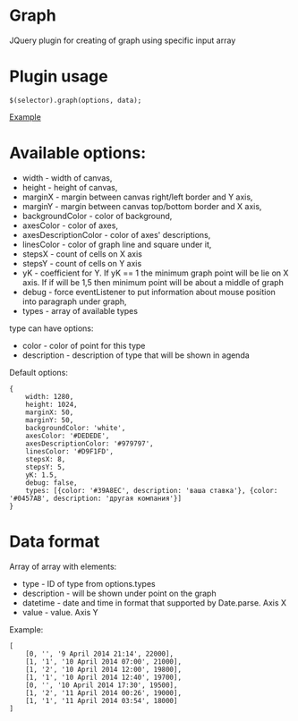 Graph
=====

JQuery plugin for creating of graph using specific input array

# Plugin usage

```
$(selector).graph(options, data);
```

[Example](example/index.html)

# Available options:

* width - width of canvas,
* height - height of canvas,
* marginX - margin between canvas right/left border and Y axis,
* marginY - margin between canvas top/bottom border and X axis,
* backgroundColor - color of background,
* axesColor - color of axes,
* axesDescriptionColor - color of axes' descriptions,
* linesColor - color of graph line and square under it,
* stepsX - count of cells on X axis
* stepsY - count of cells on Y axis
* yK - coefficient for Y. If yK == 1 the minimum graph point will be lie on X axis. If if will be 1,5  then minimum point will be about a middle of graph 
* debug - force eventListener to put information about mouse position into paragraph under graph,
* types  - array of available types

type can have options:

* color - color of point for this type 
* description - description of type that will be shown in agenda

Default options:

```
{
    width: 1280,
    height: 1024,
    marginX: 50,
    marginY: 50,
    backgroundColor: 'white',
    axesColor: '#DEDEDE',
    axesDescriptionColor: '#979797',
    linesColor: '#D9F1FD',
    stepsX: 8,
    stepsY: 5,
    yK: 1.5,
    debug: false,
    types: [{color: '#39A8EC', description: 'ваша ставка'}, {color: '#0457AB', description: 'другая компания'}]
}
```

# Data format

Array of array with elements:

* type - ID of type from options.types
* description - will be shown under point on the graph
* datetime  - date and time in format that supported by Date.parse. Axis X
* value - value. Axis Y

Example:

```
[
    [0, '', '9 April 2014 21:14', 22000],
    [1, '1', '10 April 2014 07:00', 21000],
    [1, '2', '10 April 2014 12:00', 19800],
    [1, '1', '10 April 2014 12:40', 19700],
    [0, '', '10 April 2014 17:30', 19500],
    [1, '2', '11 April 2014 00:26', 19000],
    [1, '1', '11 April 2014 03:54', 18000]
]
```

